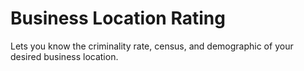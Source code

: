 # Business Location Rating

Lets you know the criminality rate, census, and demographic of your desired business location.
